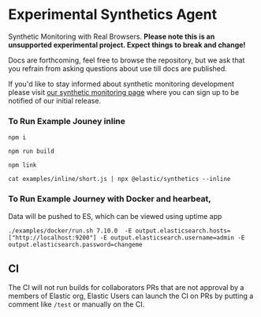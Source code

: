 # Experimental Synthetics Agent

Synthetic Monitoring with Real Browsers.
**Please note this is an unsupported experimental project. Expect things to break and change!** 

Docs are forthcoming, feel free to browse the repository, but we ask that you refrain from asking questions about use till docs
are published.

If you'd like to stay informed about synthetic monitoring development please visit [our synthetic monitoring page](https://www.elastic.co/what-is/synthetic-monitoring) where you can sign up to be notified of our initial release.

### To Run Example Jouney inline

`npm i`

`npm run build`

`npm link`

`cat examples/inline/short.js | npx @elastic/synthetics --inline`

### To Run Example Journey with Docker and hearbeat, 
Data will be pushed to ES, which can be viewed using uptime app

`./examples/docker/run.sh 7.10.0  -E output.elasticsearch.hosts=["http://localhost:9200"] -E output.elasticsearch.username=admin -E output.elasticsearch.password=changeme`

## CI

The CI will not run builds for collaborators PRs that are not approval by a members of Elastic org,
Elastic Users can launch the CI on PRs by putting a comment like `/test` or manually on the CI.
